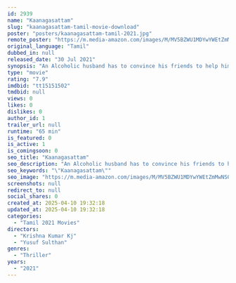 ```yaml
---
id: 2939
name: "Kaanagasattam"
slug: "kaanagasattam-tamil-movie-download"
poster: "posters/kaanagasattam-tamil-2021.jpg"
remote_poster: "https://m.media-amazon.com/images/M/MV5BZWU1MDYwYWEtZmMwNS00NWQwLWE2ODgtZDQ1YjU0OGJhMDgzXkEyXkFqcGdeQXVyMTIyODAzNzAw._V1_SX300.jpg"
original_language: "Tamil"
dubbed_in: null
released_date: "30 Jul 2021"
synopsis: "An Alcoholic husband has to convince his friends to help him cover up a crime before sunrise. The events, which follow completely changes their lives forever."
type: "movie"
rating: "7.9"
imdbid: "tt15151502"
tmdbid: null
views: 0
likes: 0
dislikes: 0
author_id: 1
trailer_url: null
runtime: "65 min"
is_featured: 0
is_active: 1
is_comingsoon: 0
seo_title: "Kaanagasattam"
seo_description: "An Alcoholic husband has to convince his friends to help him cover up a crime before sunrise. The events, which follow completely changes their lives forever."
seo_keywords: "\"Kaanagasattam\""
seo_image: "https://m.media-amazon.com/images/M/MV5BZWU1MDYwYWEtZmMwNS00NWQwLWE2ODgtZDQ1YjU0OGJhMDgzXkEyXkFqcGdeQXVyMTIyODAzNzAw._V1_SX300.jpg"
screenshots: null
redirect_to: null
social_shares: 0
created_at: 2025-04-10 19:32:18
updated_at: 2025-04-10 19:32:18
categories:
  - "Tamil 2021 Movies"
directors:
  - "Krishna Kumar Kj"
  - "Yusuf Sulthan"
genres:
  - "Thriller"
years:
  - "2021"
---
```

